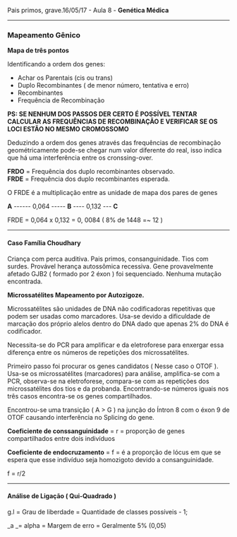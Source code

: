 Pais primos, grave.16/05/17 - Aula 8 - **Genética Médica**

---

### Mapeamento Gênico

**Mapa de três pontos**

Identificando a ordem dos genes:

* Achar os Parentais \(cis ou trans\)
* Duplo Recombinantes \( de menor número, tentativa e erro\)
* Recombinantes
* Frequência de Recombinação

**PS: SE NENHUM DOS PASSOS DER CERTO É POSSÍVEL TENTAR CALCULAR AS FREQUÊNCIAS DE RECOMBINAÇÃO E VERIFICAR SE OS LOCI ESTÃO NO MESMO CROMOSSOMO**

Deduzindo a ordem dos genes através das frequências de recombinação geométricamente pode-se chegar num valor diferente do real, isso indica que há uma interferência entre os cronssing-over.

**FRDO** = Frequência dos duplo recombinantes observado.  
**FRDE** = Frequência dos duplo recombinantes esperada.

O FRDE é a multiplicação entre as unidade de mapa dos pares de genes

**A** ------ 0,064 ----- **B** ---- 0,132 --- **C**

FRDE = 0,064 x 0,132 = 0, 0084 \( 8% de 1448 =~ 12 \)

---

#### Caso Família Choudhary

Criança com perca auditiva. Pais primos, consanguinidade. Tios com surdes. Provável herança autossômica recessiva. Gene provavelmente afetado GJB2 \( formado por 2 éxon \) foi sequenciado. Nenhuma mutação encontrada.

**Microssatélites Mapeamento por Autozigoze.**

Microssatélites são unidades de DNA não codificadoras repetitivas que podem ser usadas como marcadores. Usa-se devido a dificuldade de marcação dos próprio alelos dentro do DNA dado que apenas 2% do DNA é codificador.

Necessita-se do PCR para amplificar e da eletroforese para enxergar essa diferença entre os números de repetições dos microssatélites.

Primeiro passo foi procurar os genes candidatos \( Nesse caso o OTOF \). Usa-se os microssatélites \(marcadores\) para análise, amplifica-se com a PCR, observa-se na eletroforese, compara-se com as repetições dos microssatélites dos tios e da probanda. Encontrando-se números iguais nos três casos encontra-se os genes compartilhados.

Encontrou-se uma transição \( A &gt; G \) na junção do Íntron 8 com o éxon 9 de OTOF causando interferência no Splicing do gene.

**Coeficiente de conssanguinidade** = r = proporção de genes compartilhados entre dois indivíduos

**Coeficiente de endocruzamento** = f = é a proporção de lócus em que se espera que esse indivíduo seja homozigoto devido a consanguinidade.

f = r/2

---

#### Análise de Ligação \( Qui-Quadrado \)

g.l = Grau de liberdade = Quantidade de classes possíveis - 1;

_a _= alpha = Margem de erro = Geralmente 5% \(0,05\)



